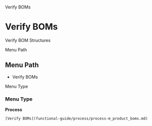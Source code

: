 
Verify BOMs
# Verify BOMs


Verify BOM Structures

Menu Path
## Menu Path



- Verify BOMs

Menu Type
### Menu Type

**Process**


```
[Verify BOMs](functional-guide/process/process-m_product_boms.md)
```